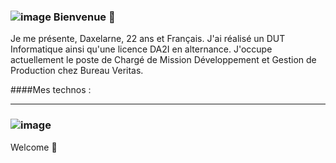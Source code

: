 ### ![image](https://github.com/Daxelarne/Daxelarne/assets/46567786/32fcd851-0d3d-4c88-aeac-287e41b7bf5c) Bienvenue 👋 

Je me présente, Daxelarne, 22 ans et Français. J'ai réalisé un DUT Informatique ainsi qu'une licence DA2I en alternance.
J'occupe actuellement le poste de Chargé de Mission Développement et Gestion de Production chez Bureau Veritas.



####Mes technos :

<hr />

### ![image](https://github.com/Daxelarne/Daxelarne/assets/46567786/f57f3dde-bd46-4d36-b752-1a676620b3c5)
Welcome 👋 


<!--
**Daxelarne/Daxelarne** is a ✨ _special_ ✨ repository because its `README.md` (this file) appears on your GitHub profile.

Here are some ideas to get you started:

- 🔭 I’m currently working on ...
- 🌱 I’m currently learning ...
- 👯 I’m looking to collaborate on ...
- 🤔 I’m looking for help with ...
- 💬 Ask me about ...
- 📫 How to reach me: ...
- 😄 Pronouns: ...
- ⚡ Fun fact: ...
-->
